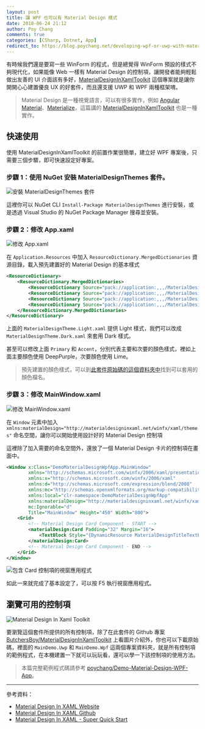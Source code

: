 ```yaml
---
layout: post
title: 讓 WPF 也可以有 Material Design 樣式
date: 2018-06-24 21:12
author: Poy Chang
comments: true
categories: [CSharp, Dotnet, App]
redirect_to: https://blog.poychang.net/developing-wpf-or-uwp-with-material-desing/
---
```

有時候我們還是要寫一些 WinForm 的程式，但是總覺得 WinForm 預設的樣式不夠現代化，如果能像 Web 一樣有 Material Design 的控制項，讓開發者能夠輕鬆做出友善的 UI 介面該有多好，[MaterialDesignInXamlToolkit](https://github.com/ButchersBoy/MaterialDesignInXamlToolkit) 這個專案就是讓你開開心心建置優良 UX 的好套件，而且還支援 UWP 和 WPF 兩種框架唷。

>Material Design 是一種視覺語言，可以有很多實作，例如 [Angular Material](https://material.angular.io/)、[Materialize](https://materializecss.com/)，這篇講的 [MaterialDesignInXamlToolkit](https://github.com/ButchersBoy/MaterialDesignInXamlToolkit) 也是一種實作。

## 快速使用

使用 MaterialDesignInXamlToolkit 的前置作業很簡單，建立好 WPF 專案後，只需要三個步驟，即可快速設定好專案。

### 步驟 1：使用 NuGet 安裝 MaterialDesignThemes 套件。

![安裝 MaterialDesignThemes 套件](https://i.imgur.com/CLJxhXg.png)

這裡你可以 NuGet CLI `Install-Package MaterialDesignThemes` 進行安裝，或是透過 Visual Studio 的 NuGet Package Manager 搜尋並安裝。

### 步驟 2：修改 App.xaml

![修改 App.xaml](https://i.imgur.com/DevBsrF.png)

在 `Application.Resources` 中加入 `ResourceDictionary.MergedDictionaries` 資源目錄，載入預先建置好的 Material Design 的基本樣式

```xml
<ResourceDictionary>
    <ResourceDictionary.MergedDictionaries>
        <ResourceDictionary Source="pack://application:,,,/MaterialDesignThemes.Wpf;component/Themes/MaterialDesignTheme.Light.xaml" />
        <ResourceDictionary Source="pack://application:,,,/MaterialDesignThemes.Wpf;component/Themes/MaterialDesignTheme.Defaults.xaml" />
        <ResourceDictionary Source="pack://application:,,,/MaterialDesignColors;component/Themes/Recommended/Primary/MaterialDesignColor.DeepPurple.xaml" />
        <ResourceDictionary Source="pack://application:,,,/MaterialDesignColors;component/Themes/Recommended/Accent/MaterialDesignColor.Lime.xaml" />
    </ResourceDictionary.MergedDictionaries>
</ResourceDictionary>
```

上面的 `MaterialDesignTheme.Light.xaml` 提供 Light 樣式，我們可以改成 `MaterialDesignTheme.Dark.xaml` 來套用 Dark 樣式。

甚至可以修改上面 `Primary` 和 `Accent`，分別代表主要和次要的顏色樣式，裡如上面主要顏色使用 DeepPurple，次要顏色使用 Lime。

>預先建置的顏色樣式，可以到[此套件原始碼的這個資料夾中](https://github.com/ButchersBoy/MaterialDesignInXamlToolkit/tree/master/MaterialDesignColors.Wpf/Themes)找到可以套用的顏色檔名。

### 步驟 3：修改 MainWindow.xaml

![修改 MainWindow.xaml](https://i.imgur.com/6DyZpvt.png)

在 `Window` 元素中加入 `xmlns:materialDesign="http://materialdesigninxaml.net/winfx/xaml/themes"` 命名空間，讓你可以開始使用設計好的 Material Design 控制項

這裡除了加入需要的命名空間外，還放了一個 Material Design 卡片的控制項在畫面中。

```xml
<Window x:Class="DemoMaterialDesignWpfApp.MainWindow"
        xmlns="http://schemas.microsoft.com/winfx/2006/xaml/presentation"
        xmlns:x="http://schemas.microsoft.com/winfx/2006/xaml"
        xmlns:d="http://schemas.microsoft.com/expression/blend/2008"
        xmlns:mc="http://schemas.openxmlformats.org/markup-compatibility/2006"
        xmlns:local="clr-namespace:DemoMaterialDesignWpfApp"
        xmlns:materialDesign="http://materialdesigninxaml.net/winfx/xaml/themes"
        mc:Ignorable="d"
        Title="MainWindow" Height="450" Width="800">
    <Grid>
        <!-- Material Design Card Component - START -->
        <materialDesign:Card Padding="32" Margin="16">
            <TextBlock Style="{DynamicResource MaterialDesignTitleTextBlock}">My First Material Design App</TextBlock>
        </materialDesign:Card>
        <!-- Material Design Card Component - END -->
    </Grid>
</Window>
```

![包含 Card 控制項的視窗應用程式](https://i.imgur.com/twaAn35.png)

如此一來就完成了基本設定了，可以按 F5 執行視窗應用程式。

## 瀏覽可用的控制項

![Material Design In Xaml Toolkit](https://i.imgur.com/Gln2co8.png)

要瀏覽這個套件所提供的所有控制項，除了在此套件的 Github 專案 [ButchersBoy/MaterialDesignInXamlToolkit](https://github.com/ButchersBoy/MaterialDesignInXamlToolkit) 上看圖片介紹外，你也可以下載原始碼，裡面的 `MainDemo.Uwp` 和 `MainDemo.Wpf` 這兩個專案資料夾，就是所有控制項的範例程式，在本機建置一下就可以玩玩看，還可以學一下該控制項的使用方法。

>本篇完整範例程式碼請參考 [poychang/Demo-Material-Design-WPF-App](https://github.com/poychang/Demo-Material-Design-WPF-App)。

----------

參考資料：

* [Material Design In XAML Website](http://materialdesigninxaml.net/)
* [Material Design In XAML Github](https://github.com/ButchersBoy/MaterialDesignInXamlToolkit)
* [Material Design In XAML - Super Quick Start](https://github.com/ButchersBoy/MaterialDesignInXamlToolkit/wiki/Super-Quick-Start)

